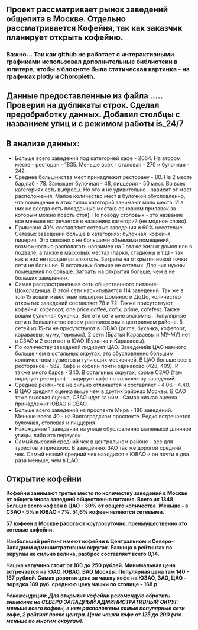 ## Проект рассматривает рынок заведений общепита в Москве. Отдельно рассматривается Кофейня, так как заказчик планирует открыть кофейню.

### Важно... Так как github не работает с интерактивными графиками использовал дополнительные библиотеки в юпитере, чтобы в блокноте была статическая картинка - на графиках plotly и Choropleth.

## Данные предоставленные из файла ..... Проверил на дубликаты строк. Сделал предобработку данных. Добавил столбцы с названием улиц и с режимом работы is_24/7
## В анализе данных: 

* Больше всего заведений под категорией кафе - 2064. На втором месте - ресторан - 1835. Меньше всех - столовая - 270 и булочная - 242.
* Среднее большинства мест принадлежит ресторану - 80. На 2 месте бар,паб - 78. Замыкает булочная - 48, пиццерия - 50 мест. Во всех категориях есть выбросы. Но это и не удивительно - зависит от мест расположения. Малое количество мест в булочной обусловленно, что помещение в этих типах категорий занимают мало места. И в них не всегда есть посадочные места(в основном прилавок за которым можно поесть стоя). По поводу столовых - это название все меньше встречается в названиях категорий (не модное слово).
* Примерно 40% составляют сетевые заведения и 60% несетевые. Сетевых заведений больше в категориях: булочная, кофейня, пицерия. Это связано с не большими объемами помещений, возможностью располагать например на 1 этаже жилых домов или в подвале, а также в массовых местах (парки, стадионы и т.д) - так как в них не продается алкоголь. Затраты на открытия новой точки сети не большие. В остальных больше не сетевых. Для них нужны помещения по больше. Затраты на открытия больше, чем в не больших заведениях.
* Самая распространенная сеть общественного питания- Шоколадница. В этой сети насчитывается 114 заведений. Так же в топ-15 вошли известные пиццерии Доминос и ДоДо, количество открытых заведений составляет 78 и 72. Также присутствуют кофейни: кофепорт, one price coffee, cofix, prime, cofefest. Также вошли булочная буханка. Все эти сети мне знакомны. Популярные сети в большинстве своем расположены в централном районе. 5 сетей из 15-ти не присутствуют в ЮВАО (prime, буханка, кофепорт, караваевы, муму, теремок), 2 сети (Братья Караваевы и МУ-МУ) нет в СЗАО и 2 сети нет в ЮАО (Буханка и Караваевы). 
* По количеству заведений лидирует ЦАО. Заведенийв ЦАО намного больше чем в остальных округах, это обусловленно большим колличеством туристов и гуляющих москвичей. В ЦАО больше всего ресторанов - 582. Кафе и кофейн почти одинаково.(428, 409). И также много баров - 340. В остальных округах, кроме СЗАО (там лидирует ресторан) - лидирует кафе по количеству заведений.
* Среднее рейтингов не сильно отличается и составляет - 4.06 - 4.40.
* В ЦАО средняя оценка выше чем в других районах Москвы. В САО тоже высокая оценка, СЗАО идет за ним . Самая низкая оценка принадлежит ЮВАО и СВАО.
* Больше всего заведений на проспекте Мира - 180 заведений. Меньше всего 40 - на Волгоградском проспекте. Редко встречается булочная, столовая и пиццерия
* Нахождение 1 заведения на улице обусловленно маленькой длинной улицы, либо это переулок
* Самый высокий средний чек в центральном районе - все для туристов и приезжих. В заведениях ЗАО так же дорогой средний чек. Самый низкий средний чек находится в ЮВАО и он почти в два раза меньше, чем в ЦАО.

## Открытие кофейни
**Кофейни занимают третье место по количеству заведений в Москве от общего числа заведний общественно питания. Всего их 1348. Больше всего кофеен в ЦАО - 30% от общего количества. Меньше - в СЗАО - 5% и ЮВАО - 7%.
51,6% кофеен являются сетевыми.**

**57 кофеен в Москве работают круглосуточно, преимущественно это сетевые кофейни.**

**Наибольший рейтинг имеют кофейни в Центральном и Северо-Западном административном округах. Разница в рейтингах по округам не сильно велика, разброс составляет всего 0,14.**

**Чашка капучино стоит от 100 до 250 рублей. Минимальная цена встречается на ЮАО, ЮВАО, ВАО Москвы. Популярная цена там 140 - 157 рублей. Самая дорогая цена за чашку кофе на ЮЗАО, ЗАО, ЦАО - порядка 189 руб. среднюю цену чашки по столице - 168 р.**

***Рекомендации: Для открытия кофейни рекомендую обратить внимание на СЕВЕРО ЗАПАДНЫЙ АДМИНИСТРАТИВНЫЙ ОКРУГ: меньше всего кофеен, в нем расположены самые популярные сети кафе, 2 рейтинг после центра. Цена чашки кофе от 125 до 200 (что меньше по многим округам).***

